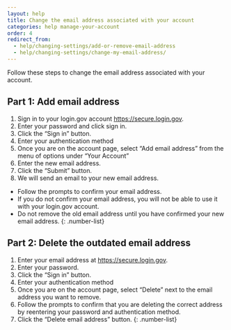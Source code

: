 ```yaml
---
layout: help
title: Change the email address associated with your account
categories: help manage-your-account
order: 4
redirect_from:
  - help/changing-settings/add-or-remove-email-address
  - help/changing-settings/change-my-email-address/
---
```


Follow these steps to change the email address associated with your account.

## Part 1: Add email address
1. Sign in to your login.gov account <https://secure.login.gov>.
1. Enter your password and click sign in.
1. Click the “Sign in” button.
1. Enter your authentication method
1. Once you are on the account page, select “Add email address” from the menu of options under “Your Account”
1. Enter the new email address.
1. Click the “Submit” button.
1. We will send an email to your new email address.
  * Follow the prompts to confirm your email address.
  * If you do not confirm your email address, you will not be able to use it with your login.gov account.
  * Do not remove the old email address until you have confirmed your new email address.
{: .number-list}

## Part 2: Delete the outdated email address
1. Enter your email address at <https://secure.login.gov>.
1. Enter your password.
1. Click the “Sign in” button.
1. Enter your authentication method
1. Once you are on the account page, select “Delete” next to the email address you want to remove.
1. Follow the prompts to confirm that you are deleting the correct address by reentering your password and authentication method.
1. Click the “Delete email address” button.
{: .number-list}
